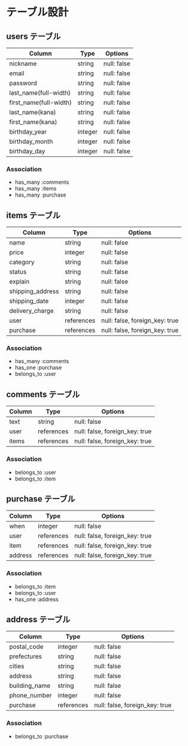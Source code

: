 # テーブル設計

## users テーブル

| Column                 | Type    | Options     |
| ---------------------- | ------- | ----------- |
| nickname               | string  | null: false |
| email                  | string  | null: false |
| password               | string  | null: false |
| last_name(full-width)  | string  | null: false |
| first_name(full-width) | string  | null: false |
| last_name(kana)        | string  | null: false |
| first_name(kana)       | string  | null: false |
| birthday_year          | integer | null: false |
| birthday_month         | integer | null: false |
| birthday_day           | integer | null: false |


### Association

- has_many :comments
- has_many :items
- has_many :purchase



## items テーブル

| Column           | Type       | Options                        |
| ---------------- | ---------- | ------------------------------ |
| name             | string     | null: false                    |
| price            | integer    | null: false                    |
| category         | string     | null: false                    |
| status           | string     | null: false                    |
| explain          | string     | null: false                    |
| shipping_address | string     | null: false                    |
| shipping_date    | integer    | null: false                    |
| delivery_charge  | string     | null: false                    |
| user             | references | null: false, foreign_key: true |
| purchase         | references | null: false, foreign_key: true |


### Association

- has_many :comments
- has_one :purchase
- belongs_to :user



## comments テーブル

| Column | Type       | Options                        |
| ------ | ---------- | ------------------------------ |
| text   | string     | null: false                    |
| user   | references | null: false, foreign_key: true |
| items  | references | null: false, foreign_key: true |


### Association

- belongs_to :user
- belongs_to :item



## purchase テーブル

| Column  | Type       | Options                        |
| ------- | ---------- | ------------------------------ |
| when    | integer    | null: false                    |
| user    | references | null: false, foreign_key: true |
| item    | references | null: false, foreign_key: true |
| address | references | null: false, foreign_key: true |


### Association

- belongs_to :item
- belongs_to :user
- has_one :address



## address テーブル

| Column        | Type       | Options                        |
| ------------- | ---------- | ------------------------------ |
| postal_code   | integer    | null: false                    |
| prefectures   | string     | null: false                    |
| cities        | string     | null: false                    |
| address       | string     | null: false                    |
| building_name | string     | null: false                    |
| phone_number  | integer    | null: false                    |
| purchase      | references | null: false, foreign_key: true |


### Association

- belongs_to :purchase